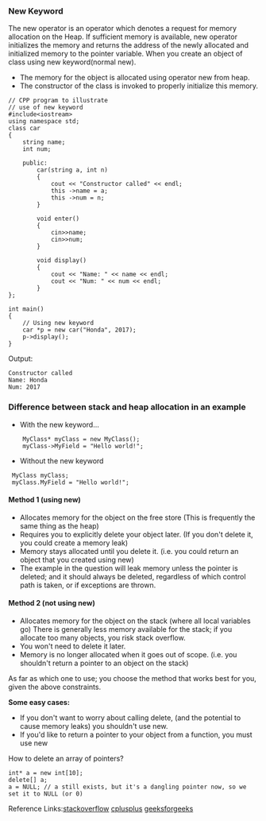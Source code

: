 ### New Keyword
The new operator is an operator which denotes a request for memory allocation on the Heap. If sufficient memory is available, new operator initializes the memory and returns the address of the newly allocated and initialized memory to the pointer variable. When you create an object of class using new keyword(normal new).         

- The memory for the object is allocated using operator new from heap.
- The constructor of the class is invoked to properly initialize this memory.
```
// CPP program to illustrate
// use of new keyword
#include<iostream>
using namespace std;
class car
{
	string name;
	int num;

	public:
		car(string a, int n)
		{
			cout << "Constructor called" << endl;
			this ->name = a;
			this ->num = n;
		}

		void enter()
		{
			cin>>name;
			cin>>num;
		}

		void display()
		{
			cout << "Name: " << name << endl;
			cout << "Num: " << num << endl;
		}
};

int main()
{
	// Using new keyword
	car *p = new car("Honda", 2017);
	p->display();
}
```
Output:
```
Constructor called
Name: Honda
Num: 2017
```
### Difference between stack and heap allocation in an example 
- With the new keyword...
```
    MyClass* myClass = new MyClass();
    myClass->MyField = "Hello world!";
 ```
 - Without the new keyword
 ```
  MyClass myClass;
  myClass.MyField = "Hello world!";
 ```
#### Method 1 (using new)

- Allocates memory for the object on the free store (This is frequently the same thing as the heap)
- Requires you to explicitly delete your object later. (If you don't delete it, you could create a memory leak)
- Memory stays allocated until you delete it. (i.e. you could return an object that you created using new)
- The example in the question will leak memory unless the pointer is deleted; and it should always be deleted, regardless of which control path is taken, or if exceptions are thrown.
#### Method 2 (not using new)

- Allocates memory for the object on the stack (where all local variables go) There is generally less memory available for the stack; if you allocate too many objects, you risk stack overflow.
- You won't need to delete it later.
- Memory is no longer allocated when it goes out of scope. (i.e. you shouldn't return a pointer to an object on the stack)                     

As far as which one to use; you choose the method that works best for you, given the above constraints.

**Some easy cases:**

- If you don't want to worry about calling delete, (and the potential to cause memory leaks) you shouldn't use new.
- If you'd like to return a pointer to your object from a function, you must use new                             


How to delete an array of pointers? 
```
int* a = new int[10];
delete[] a;
a = NULL; // a still exists, but it's a dangling pointer now, so we set it to NULL (or 0)
```


Reference Links:[stackoverflow](https://stackoverflow.com/questions/2814188/c-array-of-pointers-delete-or-delete) [cplusplus](https://cplusplus.com/forum/beginner/30683/) [geeksforgeeks](https://www.geeksforgeeks.org/new-vs-operator-new-in-cpp/#:~:text=new%20keyword,memory%20to%20the%20pointer%20variable.)
